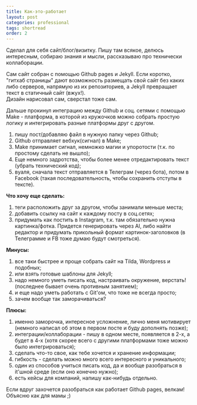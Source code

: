 ```yaml
---
title: Как-это-работает
layout: post
categories: professional
tags: shortread
order: 2
---
```


Сделал для себя сайт/блог/визитку. Пишу там всякое, делюсь интересным, собираю знания и мысли, рассказываю про технически коллаборации.  

Сам сайт собран с помощью Github pages и Jekyll.
Если коротко, "гитхаб страницы" дают возможность размещать свой сайт без каких либо серверов, напрямую из их репозиториев, а Jekyll превращает текст в статичный сайт (вжух!).  
Дизайн нарисовал сам, сверстал тоже сам.

Дальше прокинул интеграцию между Github и соц. сетями с помощью Make - платформа, в которой из кружочков можно собрать простую логику и интегрировать разные платформы друг с другом.
1. пишу пост/добавляю файл в нужную папку через Github;  
2. Github отправляет вебхук(сигнал) в Make;  
3. Make принимает сигнал, немножко магии и упоротости (т.к. по простому сделать не вышло);  
4. Еще немного задротства, чтобы более менее отредактировать текст (убрать технический код);  
5. вуаля, сначала текст отправляется в Телеграм (через бота), потом в Facebook (такая последовательность, чтобы сохранить отступы в тексте).  

**Что хочу еще сделать:**
1. теги расположить друг за другом, чтобы занимали меньше места;
2. добавить ссылку на сайт к каждому посту в соц.сетях;
3. придумать как постить в Instagram, т.к. там обязательно нужна картинка/фотка. Придется генерировать через AI, либо найти редактор и придумать прикольный формат картинок-заголовков (в Телеграмме и FB тоже думаю будут смотреться).

**Минусы:**
1. все таки быстрее и проще собрать сайт на Tilda, Wordpress и подобных;
2. или взять готовые шаблоны для Jekyll;
3. надо немного уметь писать код, настраивать окружение, верстать! (последнее бывает очень противным занятием);
4. и еще надо уметь работать с Git'ом, что тоже не всегда просто;
5. зачем вообще так заморачиваться?

**Плюсы:**
1. именно заморочка, интересное усложнение, лично меня мотивирует (немного написал об этом в первом посте и буду дополнять позже);
2. интеграции/коллаборации - пишу в одном месте, появляется в 2-х, а будет в 4-х (хотя скорее всего с другими платформами тоже можно было интегрироваться);
3. сделать что-то свое, как тебе хочется и хранение информации;
4. гибкость - сделать можно много всего интересного и уникального;
5. один из способов учиться писать код, да и вообще разобраться в it'шной среде (если оно конечно нужно);
6. есть кейсы для компаний, напишу как-нибудь отдельно.

Если вдруг захочется разобраться как работает Github pages, велкам!  
Объясню как для мамы ;)
